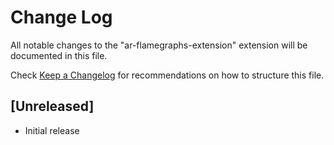 # Change Log

All notable changes to the "ar-flamegraphs-extension" extension will be documented in this file.

Check [Keep a Changelog](http://keepachangelog.com/) for recommendations on how to structure this file.

## [Unreleased]

- Initial release